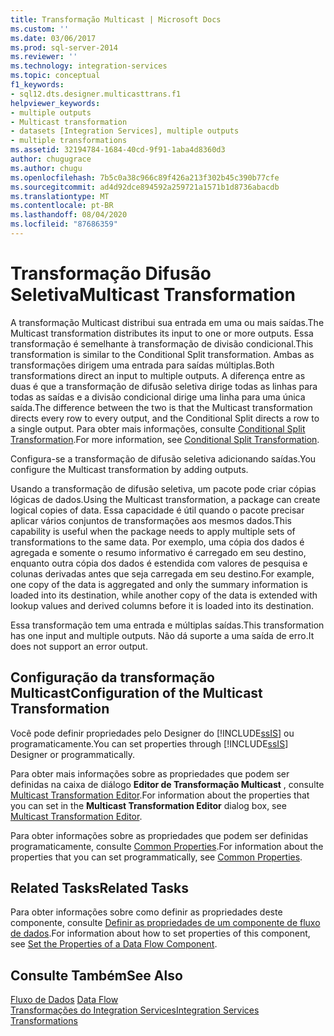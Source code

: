 ```yaml
---
title: Transformação Multicast | Microsoft Docs
ms.custom: ''
ms.date: 03/06/2017
ms.prod: sql-server-2014
ms.reviewer: ''
ms.technology: integration-services
ms.topic: conceptual
f1_keywords:
- sql12.dts.designer.multicasttrans.f1
helpviewer_keywords:
- multiple outputs
- Multicast transformation
- datasets [Integration Services], multiple outputs
- multiple transformations
ms.assetid: 32194784-1684-40cd-9f91-1aba4d8360d3
author: chugugrace
ms.author: chugu
ms.openlocfilehash: 7b5c0a38c966c89f426a213f302b45c390b77cfe
ms.sourcegitcommit: ad4d92dce894592a259721a1571b1d8736abacdb
ms.translationtype: MT
ms.contentlocale: pt-BR
ms.lasthandoff: 08/04/2020
ms.locfileid: "87686359"
---
```

# <a name="multicast-transformation"></a><span data-ttu-id="8ee61-102">Transformação Difusão Seletiva</span><span class="sxs-lookup"><span data-stu-id="8ee61-102">Multicast Transformation</span></span>
  <span data-ttu-id="8ee61-103">A transformação Multicast distribui sua entrada em uma ou mais saídas.</span><span class="sxs-lookup"><span data-stu-id="8ee61-103">The Multicast transformation distributes its input to one or more outputs.</span></span> <span data-ttu-id="8ee61-104">Essa transformação é semelhante à transformação de divisão condicional.</span><span class="sxs-lookup"><span data-stu-id="8ee61-104">This transformation is similar to the Conditional Split transformation.</span></span> <span data-ttu-id="8ee61-105">Ambas as transformações dirigem uma entrada para saídas múltiplas.</span><span class="sxs-lookup"><span data-stu-id="8ee61-105">Both transformations direct an input to multiple outputs.</span></span> <span data-ttu-id="8ee61-106">A diferença entre as duas é que a transformação de difusão seletiva dirige todas as linhas para todas as saídas e a divisão condicional dirige uma linha para uma única saída.</span><span class="sxs-lookup"><span data-stu-id="8ee61-106">The difference between the two is that the Multicast transformation directs every row to every output, and the Conditional Split directs a row to a single output.</span></span> <span data-ttu-id="8ee61-107">Para obter mais informações, consulte [Conditional Split Transformation](conditional-split-transformation.md).</span><span class="sxs-lookup"><span data-stu-id="8ee61-107">For more information, see [Conditional Split Transformation](conditional-split-transformation.md).</span></span>  
  
 <span data-ttu-id="8ee61-108">Configura-se a transformação de difusão seletiva adicionando saídas.</span><span class="sxs-lookup"><span data-stu-id="8ee61-108">You configure the Multicast transformation by adding outputs.</span></span>  
  
 <span data-ttu-id="8ee61-109">Usando a transformação de difusão seletiva, um pacote pode criar cópias lógicas de dados.</span><span class="sxs-lookup"><span data-stu-id="8ee61-109">Using the Multicast transformation, a package can create logical copies of data.</span></span> <span data-ttu-id="8ee61-110">Essa capacidade é útil quando o pacote precisar aplicar vários conjuntos de transformações aos mesmos dados.</span><span class="sxs-lookup"><span data-stu-id="8ee61-110">This capability is useful when the package needs to apply multiple sets of transformations to the same data.</span></span> <span data-ttu-id="8ee61-111">Por exemplo, uma cópia dos dados é agregada e somente o resumo informativo é carregado em seu destino, enquanto outra cópia dos dados é estendida com valores de pesquisa e colunas derivadas antes que seja carregada em seu destino.</span><span class="sxs-lookup"><span data-stu-id="8ee61-111">For example, one copy of the data is aggregated and only the summary information is loaded into its destination, while another copy of the data is extended with lookup values and derived columns before it is loaded into its destination.</span></span>  
  
 <span data-ttu-id="8ee61-112">Essa transformação tem uma entrada e múltiplas saídas.</span><span class="sxs-lookup"><span data-stu-id="8ee61-112">This transformation has one input and multiple outputs.</span></span> <span data-ttu-id="8ee61-113">Não dá suporte a uma saída de erro.</span><span class="sxs-lookup"><span data-stu-id="8ee61-113">It does not support an error output.</span></span>  
  
## <a name="configuration-of-the-multicast-transformation"></a><span data-ttu-id="8ee61-114">Configuração da transformação Multicast</span><span class="sxs-lookup"><span data-stu-id="8ee61-114">Configuration of the Multicast Transformation</span></span>  
 <span data-ttu-id="8ee61-115">Você pode definir propriedades pelo Designer do [!INCLUDE[ssIS](../../../includes/ssis-md.md)] ou programaticamente.</span><span class="sxs-lookup"><span data-stu-id="8ee61-115">You can set properties through [!INCLUDE[ssIS](../../../includes/ssis-md.md)] Designer or programmatically.</span></span>  
  
 <span data-ttu-id="8ee61-116">Para obter mais informações sobre as propriedades que podem ser definidas na caixa de diálogo **Editor de Transformação Multicast** , consulte [Multicast Transformation Editor](../../multicast-transformation-editor.md).</span><span class="sxs-lookup"><span data-stu-id="8ee61-116">For information about the properties that you can set in the **Multicast Transformation Editor** dialog box, see [Multicast Transformation Editor](../../multicast-transformation-editor.md).</span></span>  
  
 <span data-ttu-id="8ee61-117">Para obter informações sobre as propriedades que podem ser definidas programaticamente, consulte [Common Properties](../../common-properties.md).</span><span class="sxs-lookup"><span data-stu-id="8ee61-117">For information about the properties that you can set programmatically, see [Common Properties](../../common-properties.md).</span></span>  
  
## <a name="related-tasks"></a><span data-ttu-id="8ee61-118">Related Tasks</span><span class="sxs-lookup"><span data-stu-id="8ee61-118">Related Tasks</span></span>  
 <span data-ttu-id="8ee61-119">Para obter informações sobre como definir as propriedades deste componente, consulte [Definir as propriedades de um componente de fluxo de dados](../set-the-properties-of-a-data-flow-component.md).</span><span class="sxs-lookup"><span data-stu-id="8ee61-119">For information about how to set properties of this component, see [Set the Properties of a Data Flow Component](../set-the-properties-of-a-data-flow-component.md).</span></span>  
  
## <a name="see-also"></a><span data-ttu-id="8ee61-120">Consulte Também</span><span class="sxs-lookup"><span data-stu-id="8ee61-120">See Also</span></span>  
 <span data-ttu-id="8ee61-121">[Fluxo de Dados](../data-flow.md) </span><span class="sxs-lookup"><span data-stu-id="8ee61-121">[Data Flow](../data-flow.md) </span></span>  
 [<span data-ttu-id="8ee61-122">Transformações do Integration Services</span><span class="sxs-lookup"><span data-stu-id="8ee61-122">Integration Services Transformations</span></span>](integration-services-transformations.md)  
  
  

